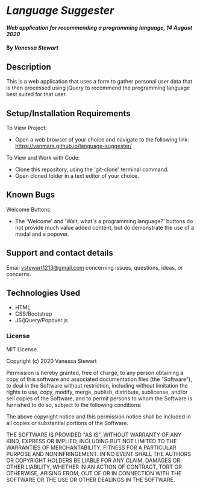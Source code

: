 # _Language Suggester_

#### _Web application for recommending a programming language, 14 August 2020_
#### By _**Vanessa Stewart**_

## Description

This is a web application that uses a form to gather personal user data that is then processed using jQuery to recommend the programming language best suited for that user.

## Setup/Installation Requirements
To View Project:
* Open a web browser of your choice and navigate to the following link: https://vanmars.github.io/language-suggester/

To View and Work with Code:
* Clone this repository, using the 'git-clone' terminal command.
* Open cloned folder in a text editor of your choice.


## Known Bugs
Welcome Buttons:
* The 'Welcome' and 'Wait, what's a programming language?' buttons do not provide much value added content, but do demonstrate the use of a modal and a popover.

## Support and contact details

Email vstewart1213@gmail.com concerning issues, questions, ideas, or concerns.

## Technologies Used

* HTML
* CSS/Bootstrap
* JS/jQuery/Popover.js

### License

MIT License

Copyright (c) 2020 Vanessa Stewart

Permission is hereby granted, free of charge, to any person obtaining a copy of this software and associated documentation files (the "Software"), to deal in the Software without restriction, including without limitation the rights to use, copy, modify, merge, publish, distribute, sublicense, and/or sell copies of the Software, and to permit persons to whom the Software is furnished to do so, subject to the following conditions:

The above copyright notice and this permission notice shall be included in all copies or substantial portions of the Software.

THE SOFTWARE IS PROVIDED "AS IS", WITHOUT WARRANTY OF ANY KIND, EXPRESS OR IMPLIED, INCLUDING BUT NOT LIMITED TO THE WARRANTIES OF MERCHANTABILITY, FITNESS FOR A PARTICULAR PURPOSE AND NONINFRINGEMENT. IN NO EVENT SHALL THE AUTHORS OR COPYRIGHT HOLDERS BE LIABLE FOR ANY CLAIM, DAMAGES OR OTHER LIABILITY, WHETHER IN AN ACTION OF CONTRACT, TORT OR OTHERWISE, ARISING FROM, OUT OF OR IN CONNECTION WITH THE SOFTWARE OR THE USE OR OTHER DEALINGS IN THE SOFTWARE.